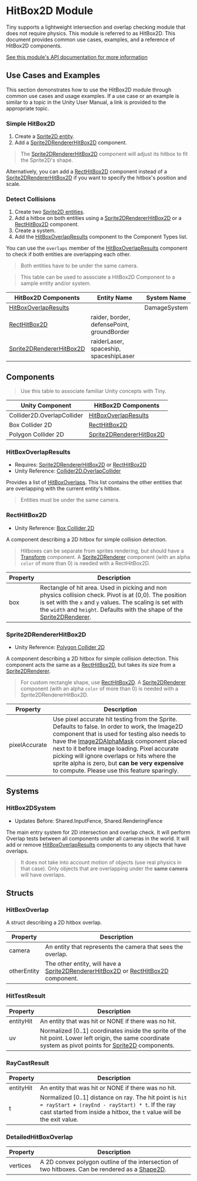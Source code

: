 # HitBox2D Module

Tiny supports a lightweight intersection and overlap checking module that does not require physics. This module is referred to as HitBox2D. This document provides common use cases, examples, and a reference of HitBox2D components.

[See this module's API documentation for more information](../api/Unity.Tiny.HitBox2D.html)


## Use Cases and Examples

This section demonstrates how to use the HitBox2D module through common use cases and usage examples. If a use case or an example is similar to a topic in the Unity User Manual, a link is provided to the appropriate topic.

### Simple HitBox2D

1. Create a [Sprite2D entity](./manual-module-core2d.md#simple-sprite-rendering).
2. Add a [Sprite2DRendererHitBox2D](#sprite2drendererhitbox2d) component.

> The [Sprite2DRendererHitBox2D](#sprite2drendererhitbox2d) component will adjust its hitbox to fit the Sprite2D's shape.

Alternatively, you can add a [RectHitBox2D](#recthitbox2d) component instead of a [Sprite2DRendererHitBox2D](#sprite2drendererhitbox2d) if you want to specify the hitbox's position and scale.

### Detect Collisions

1. Create two [Sprite2D entities](./manual-module-core2d.md#simple-sprite-rendering).
2. Add a hitbox on both entities using a [Sprite2DRendererHitBox2D](#sprite2drendererhitbox2d) or a [RectHitBox2D](#recthitbox2d) component.
3. Create a system.
4. Add the [HitBoxOverlapResults](#hitboxoverlapresults) component to the Component Types list.

You can use the `overlaps` member of the [HitBoxOverlapResults](#hitboxoverlapresults) component to check if both entities are overlapping each other.

> Both entities have to be under the same camera.


> This table can be used to associate a HitBox2D Component to a sample entity and/or system.

| HitBox2D Components | Entity Name | System Name |
| ------------- | ------------- | ------------- |
| [HitBoxOverlapResults](#hitboxoverlapresults) |  | DamageSystem |
| [RectHitBox2D](#recthitbox2d) | raider, border, defensePoint, groundBorder  |  |
| [Sprite2DRendererHitBox2D](#sprite2drendererhitbox2d) | raiderLaser, spaceship, spaceshipLaser |  |

## Components

> Use this table to associate familiar Unity concepts with Tiny.

| Unity Component            | HitBox2D Components                                   |
| -------------------------- | ----------------------------------------------------- |
| Collider2D.OverlapCollider | [HitBoxOverlapResults](#hitboxoverlapresults)         |
| Box Collider 2D            | [RectHitBox2D](#recthitbox2d)                         |
| Polygon Collider 2D        | [Sprite2DRendererHitBox2D](#sprite2drendererhitbox2d) |

### HitBoxOverlapResults

* Requires: [Sprite2DRendererHitBox2D](#sprite2drendererhitbox2d) or [RectHitBox2D](#recthitbox2d)
* Unity Reference: [Collider2D.OverlapCollider](https://docs.unity3d.com/ScriptReference/Collider2D.OverlapCollider.html)

Provides a list of [HitBoxOverlaps](#hitboxoverlap). This list contains the other entities that are overlapping with the current entity's hitbox.

> Entities must be under the same camera.

### RectHitBox2D

* Unity Reference: [Box Collider 2D](https://docs.unity3d.com/Manual/class-BoxCollider2D.html)

A component describing a 2D hitbox for simple collision detection.

> Hitboxes can be separate from sprites rendering, but should have a [Transform](./manual-module-core2d.md#transform) component. A [Sprite2DRenderer](./manual-module-core2d.md#sprite2drenderer) component (with an alpha `color` of more than 0) is needed with a RectHitBox2D.

|Property|Description|
|--------|-----------|
|box|Rectangle of hit area. Used in picking and non physics collision check. Pivot is at (0,0). The position is set with the `x` and `y` values. The scaling is set with the `width` and `height`. Defaults with the shape of the [Sprite2DRenderer](./manual-module-core2d.md#sprite2drenderer).|

### Sprite2DRendererHitBox2D

* Unity Reference: [Polygon Collider 2D](https://docs.unity3d.com/Manual/class-PolygonCollider2D.html)

A component describing a 2D hitbox for simple collision detection. This component acts the same as a [RectHitBox2D](#recthitbox2d), but takes its size from a [Sprite2DRenderer](./manual-module-core2d.md#sprite2drenderer).

> For custom rectangle shape, use [RectHitBox2D](#recthitbox2d). A [Sprite2DRenderer](./manual-module-core2d.md#sprite2drenderer) component (with an alpha `color` of more than 0) is needed with a Sprite2DRendererHitBox2D.

|Property|Description|
|--------|-----------|
|pixelAccurate|Use pixel accurate hit testing from the Sprite. Defaults to false. In order to work, the Image2D component that is used for testing also needs to have the [Image2DAlphaMask](./manual-module-core2d.md#image2dalphamask) component placed next to it before image loading. Pixel accurate picking will ignore overlaps or hits where the sprite alpha is zero, but **can be very expensive** to compute. Please use this feature sparingly.|

## Systems

### HitBox2DSystem

* Updates Before: Shared.InputFence, Shared.RenderingFence

The main entry system for 2D intersection and overlap check. It will perform Overlap tests between all components under all cameras in the world. It will add or remove [HitBoxOverlapResults](#hitboxoverlapresults) components to any objects that have overlaps.

> It does not take into account motion of objects (use real physics in that case). Only objects that are overlapping under the **same camera** will have overlaps.

## Structs

### HitBoxOverlap

A struct describing a 2D hitbox overlap.

|Property|Description|
|--------|-----------|
|camera|An entity that represents the camera that sees the overlap.|
|otherEntity|The other entity, will have a [Sprite2DRendererHitBox2D](#sprite2drendererhitbox2d) or [RectHitBox2D](#recthitbox2d) component.|

### HitTestResult

|Property|Description|
|--------|-----------|
|entityHit|An entity that was hit or NONE if there was no hit.|
|uv|Normalized [0..1] coordinates inside the sprite of the hit point. Lower left origin, the same coordinate system as pivot points for [Sprite2D](./manual-module-core2d.md#sprite2d) components.|

### RayCastResult

|Property|Description|
|--------|-----------|
|entityHit|An entity that was hit or NONE if there was no hit.|
|t|Normalized [0..1] distance on ray. The hit point is `hit = rayStart + (rayEnd - rayStart) * t`. If the ray cast started from inside a hitbox, the `t` value will be the exit value.|

### DetailedHitBoxOverlap

|Property|Description|
|--------|-----------|
|vertices|A 2D convex polygon outline of the intersection of two hitboxes. Can be rendered as a [Shape2D](./manual-module-core2d.md#shape2d).|
